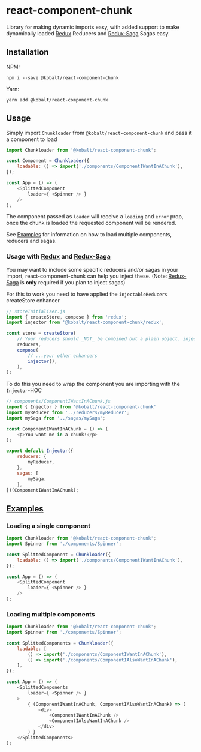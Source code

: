 # react-component-chunk

Library for making dynamic imports easy, with added support to make dynamically loaded [Redux](https://github.com/reactjs/redux/) Reducers and [Redux-Saga](https://github.com/redux-saga/redux-saga) Sagas easy.

## Installation

NPM:

```
npm i --save @kobalt/react-component-chunk
```

Yarn:

```
yarn add @kobalt/react-component-chunk
```

## Usage

Simply import `Chunkloader` from `@kobalt/react-component-chunk` and pass it a component to load

```js
import Chunkloader from '@kobalt/react-component-chunk';

const Component = Chunkloader({
    loadable: () => import('./components/ComponentIWantInAChunk'),
});

const App = () => (
    <SplittedComponent
        loader={ <Spinner /> }
    />
);
```

The component passed as `loader` will receive a `loading` and `error` prop, once the chunk is loaded the requested component will be rendered.

See [Examples](#examples) for information on how to load multiple components, reducers and sagas.

### Usage with [Redux](https://github.com/reactjs/redux/) and [Redux-Saga](https://github.com/redux-saga/redux-saga)

You may want to include some specific reducers and/or sagas in your import, react-component-chunk can help you inject these.
(Note: [Redux-Saga](https://github.com/redux-saga/redux-saga) is **only** required if you plan to inject sagas)

For this to work you need to have applied the `injectableReducers` createStore enhancer

```js
// storeInitializer.js
import { createStore, compose } from 'redux';
import injector from '@kobalt/react-component-chunk/redux';

const store = createStore(
    // Your reducers should _NOT_ be combined but a plain object. injectableReducers will do this for you.
    reducers,
    compose(
        // ...your other enhancers
        injector(),
    ),
);

```

To do this you need to wrap the component you are importing with the `Injector`-HOC

```js
// components/ComponentIWantInAChunk.js
import { Injector } from '@kobalt/react-component-chunk'
import myReducer from '../reducers/myReducer';
import mySaga from '../sagas/mySaga';

const ComponentIWantInAChunk = () => (
    <p>You want me in a chunk!</p>
);

export default Injector({
    reducers: {
        myReducer,
    },
    sagas: [
        mySaga,
    ],
})(ComponentIWantInAChunk);
```

## [Examples](#examples)

### Loading a single component

```js
import Chunkloader from '@kobalt/react-component-chunk';
import Spinner from './components/Spinner';

const SplittedComponent = Chunkloader({
    loadable: () => import('./components/ComponentIWantInAChunk'),
});

const App = () => (
    <SplittedComponent
        loader={ <Spinner /> }
    />
);
```

### Loading multiple components

```js
import Chunkloader from '@kobalt/react-component-chunk';
import Spinner from './components/Spinner';

const SplittedComponents = Chunkloader({
    loadable: [
        () => import('./components/ComponentIWantInAChunk'),
        () => import('./components/ComponentIAlsoWantInAChunk'),
    ],
});

const App = () => (
    <SplittedComponents
        loader={ <Spinner /> }
    >
        { (ComponentIWantInAChunk, ComponentIAlsoWantInAChunk) => (
            <div>
                <ComponentIWantInAChunk />
                <ComponentIAlsoWantInAChunk />
            </div>
        ) }
    </SplittedComponents>
);
```
